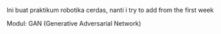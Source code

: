 Ini buat praktikum robotika cerdas, nanti i try to add from the first week

Modul:
GAN (Generative Adversarial Network)
